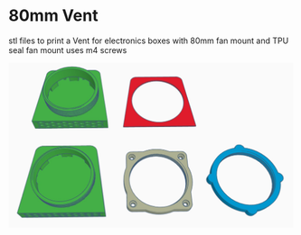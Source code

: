 # 80mm Vent

stl files to print a Vent for electronics boxes with 80mm fan mount and TPU seal
fan mount uses m4 screws



<img src=https://github.com/DnG-Crafts/3D_Printables/blob/main/80mm%20Vent/image.jpg><br>



